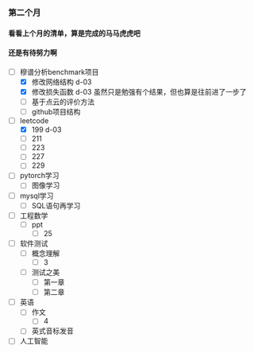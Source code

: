 ### 第二个月
#### 看看上个月的清单，算是完成的马马虎虎吧
#### 还是有待努力啊

- [ ] 穆谱分析benchmark项目
  + [x] 修改网络结构 d-03
  + [x] 修改损失函数 d-03
  虽然只是勉强有个结果，但也算是往前进了一步了
  + [ ] 基于点云的评价方法
  + [ ] github项目结构
- [ ] leetcode
  + [x] 199 d-03
  + [ ] 211
  + [ ] 223
  + [ ] 227
  + [ ] 229
- [ ] pytorch学习
  + [ ] 图像学习
- [ ] mysql学习
  + [ ] SQL语句再学习
- [ ] 工程数学
  + [ ] ppt
    + [ ] 25
- [ ] 软件测试
  + [ ] 概念理解
    + [ ] 3
  + [ ] 测试之美
    + [ ] 第一章
    + [ ] 第二章
- [ ] 英语
  + [ ] 作文
    + [ ] 4
  + [ ] 英式音标发音
- [ ] 人工智能
